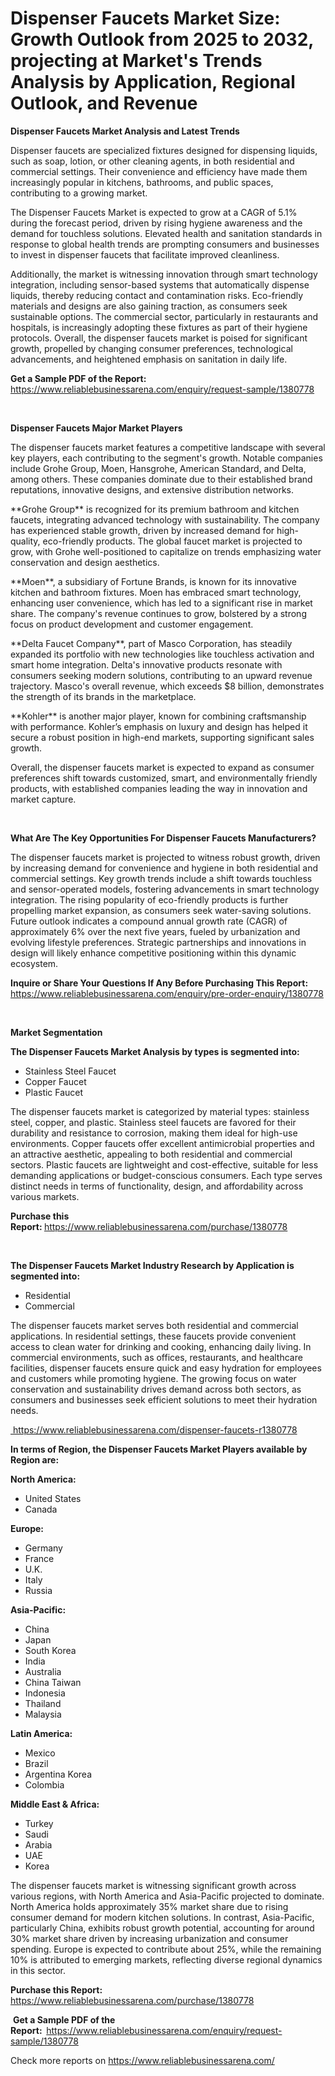 <p><h1>Dispenser Faucets Market Size: Growth Outlook from 2025 to 2032, projecting at Market's Trends Analysis by Application, Regional Outlook, and Revenue</h1></p><p><strong>Dispenser Faucets Market Analysis and Latest Trends</strong></p>
<p><p>Dispenser faucets are specialized fixtures designed for dispensing liquids, such as soap, lotion, or other cleaning agents, in both residential and commercial settings. Their convenience and efficiency have made them increasingly popular in kitchens, bathrooms, and public spaces, contributing to a growing market.</p><p>The Dispenser Faucets Market is expected to grow at a CAGR of 5.1% during the forecast period, driven by rising hygiene awareness and the demand for touchless solutions. Elevated health and sanitation standards in response to global health trends are prompting consumers and businesses to invest in dispenser faucets that facilitate improved cleanliness.</p><p>Additionally, the market is witnessing innovation through smart technology integration, including sensor-based systems that automatically dispense liquids, thereby reducing contact and contamination risks. Eco-friendly materials and designs are also gaining traction, as consumers seek sustainable options. The commercial sector, particularly in restaurants and hospitals, is increasingly adopting these fixtures as part of their hygiene protocols. Overall, the dispenser faucets market is poised for significant growth, propelled by changing consumer preferences, technological advancements, and heightened emphasis on sanitation in daily life.</p></p>
<p><strong>Get a Sample PDF of the Report:&nbsp;</strong> <a href="https://www.reliablebusinessarena.com/enquiry/request-sample/1380778?utm_campaign=3214&utm_medium=2&utm_source=Github&utm_content=ia&utm_term=11042025&utm_id=dispenser-faucets">https://www.reliablebusinessarena.com/enquiry/request-sample/1380778</a></p>
<p>&nbsp;</p>
<p><strong>Dispenser Faucets Major Market Players</strong></p>
<p><p>The dispenser faucets market features a competitive landscape with several key players, each contributing to the segment's growth. Notable companies include Grohe Group, Moen, Hansgrohe, American Standard, and Delta, among others. These companies dominate due to their established brand reputations, innovative designs, and extensive distribution networks.</p><p>**Grohe Group** is recognized for its premium bathroom and kitchen faucets, integrating advanced technology with sustainability. The company has experienced stable growth, driven by increased demand for high-quality, eco-friendly products. The global faucet market is projected to grow, with Grohe well-positioned to capitalize on trends emphasizing water conservation and design aesthetics.</p><p>**Moen**, a subsidiary of Fortune Brands, is known for its innovative kitchen and bathroom fixtures. Moen has embraced smart technology, enhancing user convenience, which has led to a significant rise in market share. The company's revenue continues to grow, bolstered by a strong focus on product development and customer engagement.</p><p>**Delta Faucet Company**, part of Masco Corporation, has steadily expanded its portfolio with new technologies like touchless activation and smart home integration. Delta's innovative products resonate with consumers seeking modern solutions, contributing to an upward revenue trajectory. Masco's overall revenue, which exceeds $8 billion, demonstrates the strength of its brands in the marketplace.</p><p>**Kohler** is another major player, known for combining craftsmanship with performance. Kohler’s emphasis on luxury and design has helped it secure a robust position in high-end markets, supporting significant sales growth.</p><p>Overall, the dispenser faucets market is expected to expand as consumer preferences shift towards customized, smart, and environmentally friendly products, with established companies leading the way in innovation and market capture.</p></p>
<p>&nbsp;</p>
<p><strong>What Are The Key Opportunities For Dispenser Faucets Manufacturers?</strong></p>
<p><p>The dispenser faucets market is projected to witness robust growth, driven by increasing demand for convenience and hygiene in both residential and commercial settings. Key growth trends include a shift towards touchless and sensor-operated models, fostering advancements in smart technology integration. The rising popularity of eco-friendly products is further propelling market expansion, as consumers seek water-saving solutions. Future outlook indicates a compound annual growth rate (CAGR) of approximately 6% over the next five years, fueled by urbanization and evolving lifestyle preferences. Strategic partnerships and innovations in design will likely enhance competitive positioning within this dynamic ecosystem.</p></p>
<p><strong>Inquire or Share Your Questions If Any Before Purchasing This Report:</strong> <a href="https://www.reliablebusinessarena.com/enquiry/pre-order-enquiry/1380778?utm_campaign=3214&utm_medium=2&utm_source=Github&utm_content=ia&utm_term=11042025&utm_id=dispenser-faucets">https://www.reliablebusinessarena.com/enquiry/pre-order-enquiry/1380778</a></p>
<p>&nbsp;</p>
<p><strong>Market Segmentation</strong></p>
<p><strong>The Dispenser Faucets Market Analysis by types is segmented into:</strong></p>
<p><ul><li>Stainless Steel Faucet</li><li>Copper Faucet</li><li>Plastic Faucet</li></ul></p>
<p><p>The dispenser faucets market is categorized by material types: stainless steel, copper, and plastic. Stainless steel faucets are favored for their durability and resistance to corrosion, making them ideal for high-use environments. Copper faucets offer excellent antimicrobial properties and an attractive aesthetic, appealing to both residential and commercial sectors. Plastic faucets are lightweight and cost-effective, suitable for less demanding applications or budget-conscious consumers. Each type serves distinct needs in terms of functionality, design, and affordability across various markets.</p></p>
<p><strong>Purchase this Report:&nbsp;</strong><a href="https://www.reliablebusinessarena.com/purchase/1380778?utm_campaign=3214&utm_medium=2&utm_source=Github&utm_content=ia&utm_term=11042025&utm_id=dispenser-faucets">https://www.reliablebusinessarena.com/purchase/1380778</a></p>
<p>&nbsp;</p>
<p><strong>The Dispenser Faucets Market Industry Research by Application is segmented into:</strong></p>
<p><ul><li>Residential</li><li>Commercial</li></ul></p>
<p><p>The dispenser faucets market serves both residential and commercial applications. In residential settings, these faucets provide convenient access to clean water for drinking and cooking, enhancing daily living. In commercial environments, such as offices, restaurants, and healthcare facilities, dispenser faucets ensure quick and easy hydration for employees and customers while promoting hygiene. The growing focus on water conservation and sustainability drives demand across both sectors, as consumers and businesses seek efficient solutions to meet their hydration needs.</p></p>
<p><a href="https://www.reliablebusinessarena.com/dispenser-faucets-r1380778?utm_campaign=3214&utm_medium=2&utm_source=Github&utm_content=ia&utm_term=11042025&utm_id=dispenser-faucets">&nbsp;https://www.reliablebusinessarena.com/dispenser-faucets-r1380778</a></p>
<p><strong>In terms of Region, the Dispenser Faucets Market Players available by Region are:</strong></p>
<p>
    <p> <strong> North America: </strong>
        <ul>
            <li>United States</li>
            <li>Canada</li>
        </ul>
        </p> 
    <p> <strong> Europe: </strong>
        <ul>
            <li>Germany</li>
            <li>France</li>
            <li>U.K.</li>
            <li>Italy</li>
            <li>Russia</li>
        </ul>
        </p> 
    <p> <strong> Asia-Pacific: </strong>
        <ul>
            <li>China</li>
            <li>Japan</li>
            <li>South Korea</li>
            <li>India</li>
            <li>Australia</li>
            <li>China Taiwan</li>
            <li>Indonesia</li>
            <li>Thailand</li>
            <li>Malaysia</li>
        </ul>
        </p> 
    <p> <strong> Latin America: </strong>
        <ul>
            <li>Mexico</li>
            <li>Brazil</li>
            <li>Argentina Korea</li>
            <li>Colombia</li>
        </ul>
        </p> 
    <p> <strong> Middle East & Africa: </strong>
        <ul>
            <li>Turkey</li>
            <li>Saudi</li>
            <li>Arabia</li>
            <li>UAE</li>
            <li>Korea</li>
        </ul>
    </p>
    </p>
<p><p>The dispenser faucets market is witnessing significant growth across various regions, with North America and Asia-Pacific projected to dominate. North America holds approximately 35% market share due to rising consumer demand for modern kitchen solutions. In contrast, Asia-Pacific, particularly China, exhibits robust growth potential, accounting for around 30% market share driven by increasing urbanization and consumer spending. Europe is expected to contribute about 25%, while the remaining 10% is attributed to emerging markets, reflecting diverse regional dynamics in this sector.</p></p>
<p><strong>Purchase this Report: </strong><a href="https://www.reliablebusinessarena.com/purchase/1380778?utm_campaign=3214&utm_medium=2&utm_source=Github&utm_content=ia&utm_term=11042025&utm_id=dispenser-faucets">https://www.reliablebusinessarena.com/purchase/1380778</a></p>
<p>&nbsp;<strong>Get a Sample PDF of the Report:&nbsp;&nbsp;</strong><a href="https://www.reliablebusinessarena.com/enquiry/request-sample/1380778?utm_campaign=3214&utm_medium=2&utm_source=Github&utm_content=ia&utm_term=11042025&utm_id=dispenser-faucets">https://www.reliablebusinessarena.com/enquiry/request-sample/1380778</a></p>
<p><strong></strong></p>
<p>Check more reports on <a href="https://www.reliablebusinessarena.com/?utm_campaign=3214&utm_medium=2&utm_source=Github&utm_content=ia&utm_term=11042025&utm_id=dispenser-faucets">https://www.reliablebusinessarena.com/</a></p>